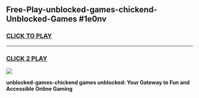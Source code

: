 
## Free-Play-unblocked-games-chickend-Unblocked-Games #1e0nv
<h3>
<a href="https://news.freeplayer.one?title=unblocked-games-chickend&ref=8M">CLICK TO PLAY</a></h3>
<hr>

<h3>
<a href="https://news.freeplayer.one?title=unblocked-games-chickend&ref=8M">CLICK 2 PLAY</a>
  
</h3>

<a href="https://news.freeplayer.one?title=unblocked-games-chickend&ref=8M"><img src="https://clearcache.store/games.png"></a>


**unblocked-games-chickend games unblocked: Your Gateway to Fun and Accessible Online Gaming**

